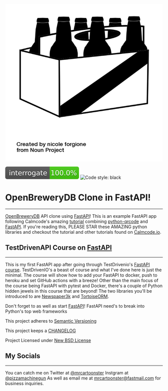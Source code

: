 ![Beer](img/noun_Beer_23573.png)

![interrogate](img/interrogate_badge.svg) ![Code style: black](https://img.shields.io/badge/code%20style-black-000000.svg)

# OpenBreweryDB Clone in FastAPI!
---

[OpenBreweryDB](https://www.openbrewerydb.org) API clone using [FastAPI](https://fastapi.tiangolo.com/)! This is an example FastAPI app following Calmcode's amazing [tutorial](https://calmcode.io/qr-code/generate.html) combining [python-qrcode](https://github.com/lincolnloop/python-qrcode) and [FastAPI](https://fastapi.tiangolo.com/). If you're reading this, PLEASE STAR these AMAZING python libraries and checkout the tutorial and other tutorials found on [Calmcode.io](https://calmcode.io/).

## TestDrivenAPI Course on [FastAPI](https://testdriven.io/courses/tdd-fastapi/?utm_source=mrcartoonster)
---

This is my first FastAPI app after going through TestDrivenio's [FastAPI course](https://testdriven.io/courses/tdd-fastapi/?utm_source=mrcartoonster). TestDrivenIO's a beast of course and what I've done here is just the minimal. The course will show how to add your FastAPI to docker, push to heroku and set GitHub actions with a breeze! Other than the main focus of the course being FastAPI with pytest and Docker, there's a couple of Python hidden jewels in this course that are beyond! The two libraries you'll be introduced to are [Newspaper3k](https://newspaper.readthedocs.io/en/latest/) and [TortoiseORM](https://tortoise-orm.readthedocs.io/en/latest/).

Don't forget to as well as start [FastAPI](https://fastapi.tiangolo.com/)!
FastAPI need's to break into Python's top web frameworks

This project adheres to [Semantic Versioning](https://semver.org/spec/v2.0.0.html)

This project keeps a [CHANGELOG](CHANGELOG.md)

Project Licensed under [New BSD License](LICENSE)

## My Socials
---

You can catch me on Twitter at [@mrcartoonster](https://twitter.com/mrcartoonster)
Instgram at [@pizzamachinegun](https://www.instagram.com/pizzamachinegun/)
As well as email me at [mrcartoonster@fastmail.com](mrcartoonster@fastmail.com) for business inquiries.
